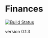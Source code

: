 Finances
========

[![Build Status](https://drone.io/github.com/Afonasev/Finances/status.png)](https://drone.io/github.com/Afonasev/Finances/latest)

version 0.1.3
